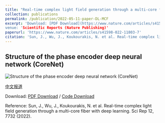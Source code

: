 ```yaml
---
title: "Real-time complex light field generation through a multi-core fiber with deep learning"
collection: publications
permalink: /publication/2022-05-11-paper-DL-MCF
excerpt: 'Download: [PDF Download](https://www.nature.com/articles/s41598-022-11803-7.pdf?pdf=button%20sticky) / [Code Download](https://github.com/Jiawei-sn/CoreNet) 
venue: 'Scientific Reports (Nature Publishing)'
paperurl: 'https://www.nature.com/articles/s41598-022-11803-7'
citation: 'Sun, J., Wu, J., Koukourakis, N. et al. Real-time complex light field generation through a multi-core fiber with deep learning. Sci Rep 12, 7732 (2022).'
---
```


## Structure of the phase encoder deep neural network (CoreNet)
![Structure of the phase encoder deep neural network (CoreNet)](https://media.springernature.com/full/springer-static/image/art%3A10.1038%2Fs41598-022-11803-7/MediaObjects/41598_2022_11803_Fig1_HTML.png?as=webp "Figure: Structure of the phase encoder deep neural network (CoreNet).")


[中文报道](https://mp.weixin.qq.com/s/AjxzDqIW5i1CPFwXpXf2jQ)

Download: [PDF Download](https://www.nature.com/articles/s41598-022-11803-7.pdf?pdf=button%20sticky) / [Code Download](https://github.com/Jiawei-sn/CoreNet) 

Reference: Sun, J., Wu, J., Koukourakis, N. et al. Real-time complex light field generation through a multi-core fiber with deep learning. Sci Rep 12, 7732 (2022).
